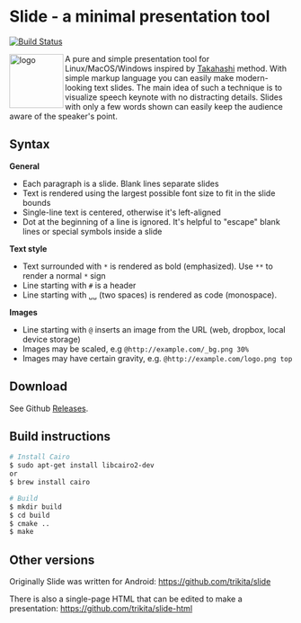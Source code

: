 # Slide - a minimal presentation tool

[![Build Status](https://travis-ci.org/zserge/slide.svg?branch=master)](https://travis-ci.org/zserge/slide)

<div>
<img align="left" src="https://raw.githubusercontent.com/trikita/slide/master/src/main/res/mipmap-xxxhdpi/ic_launcher.png" alt="logo" width="96px" height="96px" />
<p>A pure and simple presentation tool for Linux/MacOS/Windows inspired by <a href="https://en.wikipedia.org/wiki/Takahashi_method">Takahashi</a> method.
With simple markup language you can easily make modern-looking text slides. The main idea of such a technique is to visualize speech keynote with no distracting details. Slides with only a few words shown can easily keep the audience aware of the speaker's point.
</p>
</div>

## Syntax

**General**

- Each paragraph is a slide. Blank lines separate slides
- Text is rendered using the largest possible font size to fit in the slide bounds
- Single-line text is centered, otherwise it's left-aligned
- Dot at the beginning of a line is ignored. It's helpful to "escape" blank lines or special symbols inside a slide

**Text style**

- Text surrounded with `*` is rendered as bold (emphasized). Use `**` to render a normal `*` sign
- Line starting with `#` is a header
- Line starting with `␣␣` (two spaces) is rendered as code (monospace).

**Images**

- Line starting with `@` inserts an image from the URL (web, dropbox, local device storage)
- Images may be scaled, e.g `@http://example.com/_bg.png 30%`
- Images may have certain gravity, e.g. `@http://example.com/logo.png top`

## Download

See Github [Releases](https://github.com/zserge/slide/releases/latest).

## Build instructions

```bash
# Install Cairo
$ sudo apt-get install libcairo2-dev
or
$ brew install cairo

# Build
$ mkdir build
$ cd build
$ cmake ..
$ make
```

## Other versions

Originally Slide was written for Android: https://github.com/trikita/slide

There is also a single-page HTML that can be edited to make a presentation: https://github.com/trikita/slide-html

